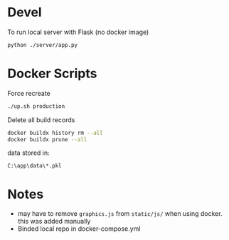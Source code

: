 # Devel
To run local server with Flask (no docker image)
```bash
python ./server/app.py
```


# Docker Scripts

Force recreate
```bash
./up.sh production
```
Delete all build records
```bash
docker buildx history rm --all
docker buildx prune --all
```
data stored in:
```
C:\app\data\*.pkl
```
# Notes
- may have to remove `graphics.js` from `static/js/` when using docker. this was added manually
- Binded local repo in docker-compose.yml